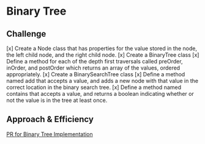 # Binary Tree

## Challenge

[x] Create a Node class that has properties for the value stored in the node, the left child node, and the right child node.
[x] Create a BinaryTree class
[x] Define a method for each of the depth first traversals called preOrder, inOrder, and postOrder which returns an array of the values, ordered appropriately.
[x] Create a BinarySearchTree class
[x] Define a method named add that accepts a value, and adds a new node with that value in the correct location in the binary search tree.
[x] Define a method named contains that accepts a value, and returns a boolean indicating whether or not the value is in the tree at least once.

## Approach & Efficiency

[PR for Binary Tree Implementation](https://github.com/NyxofDarkness/data-structures-and-algorithms/pull/44)